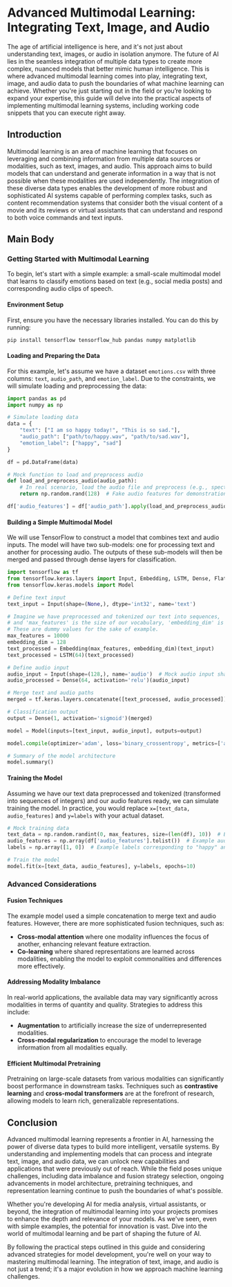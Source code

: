 # Advanced Multimodal Learning: Integrating Text, Image, and Audio

The age of artificial intelligence is here, and it's not just about understanding text, images, or audio in isolation anymore. The future of AI lies in the seamless integration of multiple data types to create more complex, nuanced models that better mimic human intelligence. This is where advanced multimodal learning comes into play, integrating text, image, and audio data to push the boundaries of what machine learning can achieve. Whether you're just starting out in the field or you’re looking to expand your expertise, this guide will delve into the practical aspects of implementing multimodal learning systems, including working code snippets that you can execute right away.

## Introduction

Multimodal learning is an area of machine learning that focuses on leveraging and combining information from multiple data sources or modalities, such as text, images, and audio. This approach aims to build models that can understand and generate information in a way that is not possible when these modalities are used independently. The integration of these diverse data types enables the development of more robust and sophisticated AI systems capable of performing complex tasks, such as content recommendation systems that consider both the visual content of a movie and its reviews or virtual assistants that can understand and respond to both voice commands and text inputs.

## Main Body

### Getting Started with Multimodal Learning

To begin, let's start with a simple example: a small-scale multimodal model that learns to classify emotions based on text (e.g., social media posts) and corresponding audio clips of speech.

#### Environment Setup

First, ensure you have the necessary libraries installed. You can do this by running:

```bash
pip install tensorflow tensorflow_hub pandas numpy matplotlib
```

#### Loading and Preparing the Data

For this example, let's assume we have a dataset `emotions.csv` with three columns: `text`, `audio_path`, and `emotion_label`. Due to the constraints, we will simulate loading and preprocessing the data:

```python
import pandas as pd
import numpy as np

# Simulate loading data
data = {
    "text": ["I am so happy today!", "This is so sad."],
    "audio_path": ["path/to/happy.wav", "path/to/sad.wav"],
    "emotion_label": ["happy", "sad"]
}

df = pd.DataFrame(data)

# Mock function to load and preprocess audio
def load_and_preprocess_audio(audio_path):
    # In real scenario, load the audio file and preprocess (e.g., spectrograms)
    return np.random.rand(128)  # Fake audio features for demonstration

df['audio_features'] = df['audio_path'].apply(load_and_preprocess_audio)
```

#### Building a Simple Multimodal Model

We will use TensorFlow to construct a model that combines text and audio inputs. The model will have two sub-models: one for processing text and another for processing audio. The outputs of these sub-models will then be merged and passed through dense layers for classification.

```python
import tensorflow as tf
from tensorflow.keras.layers import Input, Embedding, LSTM, Dense, Flatten
from tensorflow.keras.models import Model

# Define text input
text_input = Input(shape=(None,), dtype='int32', name='text')

# Imagine we have preprocessed and tokenized our text into sequences,
# and 'max_features' is the size of our vocabulary, 'embedding_dim' is the size of each word vector.
# These are dummy values for the sake of example.
max_features = 10000
embedding_dim = 128
text_processed = Embedding(max_features, embedding_dim)(text_input)
text_processed = LSTM(64)(text_processed)

# Define audio input
audio_input = Input(shape=(128,), name='audio')  # Mock audio input shape
audio_processed = Dense(64, activation='relu')(audio_input)

# Merge text and audio paths
merged = tf.keras.layers.concatenate([text_processed, audio_processed])

# Classification output
output = Dense(1, activation='sigmoid')(merged)

model = Model(inputs=[text_input, audio_input], outputs=output)

model.compile(optimizer='adam', loss='binary_crossentropy', metrics=['accuracy'])

# Summary of the model architecture
model.summary()
```

#### Training the Model

Assuming we have our text data preprocessed and tokenized (transformed into sequences of integers) and our audio features ready, we can simulate training the model. In practice, you would replace `x=[text_data, audio_features]` and `y=labels` with your actual dataset.

```python
# Mock training data
text_data = np.random.randint(0, max_features, size=(len(df), 10))  # Example text data
audio_features = np.array(df['audio_features'].tolist())  # Example audio features
labels = np.array([1, 0])  # Example labels corresponding to "happy" and "sad"

# Train the model
model.fit(x=[text_data, audio_features], y=labels, epochs=10)
```

### Advanced Considerations

#### Fusion Techniques

The example model used a simple concatenation to merge text and audio features. However, there are more sophisticated fusion techniques, such as:

- **Cross-modal attention** where one modality influences the focus of another, enhancing relevant feature extraction.
- **Co-learning** where shared representations are learned across modalities, enabling the model to exploit commonalities and differences more effectively.

#### Addressing Modality Imbalance

In real-world applications, the available data may vary significantly across modalities in terms of quantity and quality. Strategies to address this include:

- **Augmentation** to artificially increase the size of underrepresented modalities.
- **Cross-modal regularization** to encourage the model to leverage information from all modalities equally.

#### Efficient Multimodal Pretraining

Pretraining on large-scale datasets from various modalities can significantly boost performance in downstream tasks. Techniques such as **contrastive learning** and **cross-modal transformers** are at the forefront of research, allowing models to learn rich, generalizable representations.

## Conclusion

Advanced multimodal learning represents a frontier in AI, harnessing the power of diverse data types to build more intelligent, versatile systems. By understanding and implementing models that can process and integrate text, image, and audio data, we can unlock new capabilities and applications that were previously out of reach. While the field poses unique challenges, including data imbalance and fusion strategy selection, ongoing advancements in model architecture, pretraining techniques, and representation learning continue to push the boundaries of what's possible.

Whether you're developing AI for media analysis, virtual assistants, or beyond, the integration of multimodal learning into your projects promises to enhance the depth and relevance of your models. As we've seen, even with simple examples, the potential for innovation is vast. Dive into the world of multimodal learning and be part of shaping the future of AI.

By following the practical steps outlined in this guide and considering advanced strategies for model development, you're well on your way to mastering multimodal learning. The integration of text, image, and audio is not just a trend; it's a major evolution in how we approach machine learning challenges.
